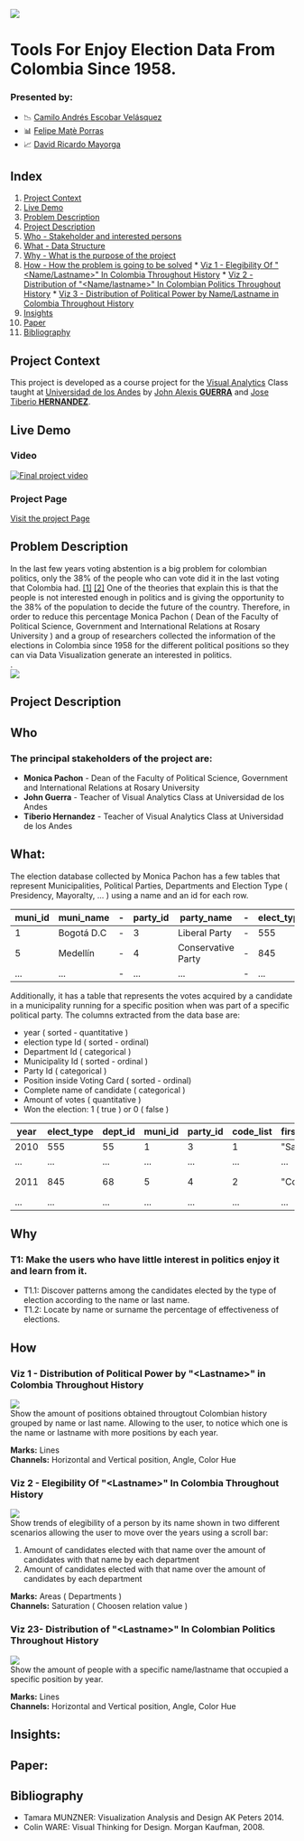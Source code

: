 ![](https://raw.githubusercontent.com/caev03/VA-ProyectoSemestre/master/ReadMeImages/DISCBanner.JPG)

# Tools For Enjoy Election Data From Colombia Since 1958. 

### Presented by:

* :chart_with_downwards_trend: [Camilo Andrés Escobar Velásquez][LinkCamilo]
* :bar_chart: [Felipe Matè Porras][LinkFelipe]
* :chart_with_upwards_trend: [David Ricardo Mayorga][LinkDavid]

## Index

1. [Project Context](https://github.com/caev03/VA-ProyectoSemestre#project-context)
2. [Live Demo](https://github.com/caev03/VA-ProyectoSemestre#live-demo)
3. [Problem Description](https://github.com/caev03/VA-ProyectoSemestre#problem-description)
4. [Project Description](https://github.com/caev03/VA-ProyectoSemestre#project-description)
  1. [Who - Stakeholder and interested persons](https://github.com/caev03/VA-ProyectoSemestre#who)
  2. [What - Data Structure](https://github.com/caev03/VA-ProyectoSemestre#what)
  3. [Why - What is the purpose of the project](https://github.com/caev03/VA-ProyectoSemestre#why)
  4. [How - How the problem is going to be solved](https://github.com/caev03/VA-ProyectoSemestre#how)
    * [Viz 1 - Elegibility Of "\<Name/Lastname\>" In Colombia Throughout History](https://github.com/caev03/VA-ProyectoSemestre#viz-1---elegibility-of-namelastname-in-colombia-throughout-history)
    * [Viz 2 - Distribution of "\<Name/lastname\>" In Colombian Politics Throughout History](https://github.com/caev03/VA-ProyectoSemestre#viz-2---distribution-of-namelastname-in-colombian-politics-throughout-history)
    * [Viz 3 - Distribution of Political Power by Name/Lastname in Colombia Throughout History](https://github.com/caev03/VA-ProyectoSemestre#viz-3---distribution-of-political-power-by-namelastname-in-colombia-throughout-history)
5. [Insights](https://github.com/caev03/VA-ProyectoSemestre#insights)
6. [Paper](https://github.com/caev03/VA-ProyectoSemestre#paper)
7. [Bibliography](https://github.com/caev03/VA-ProyectoSemestre#bibliography)

## Project Context

This project is developed as a course project for the [Visual Analytics][VisualAnalyticsPage] Class taught at [Universidad de los Andes][Uniandes] by [John Alexis **GUERRA**][LinkJohn] and [Jose Tiberio **HERNANDEZ**][LinkTiberio].

## Live Demo

### Video

[![Final project video](https://raw.githubusercontent.com/caev03/VA-ProyectoSemestre/master/portadaProyecto.JPG)][VideoDemo]

### Project Page
[Visit the project Page][ProjectPage]

## Problem Description

In the last few years voting abstention is a big problem for colombian politics, only the 38% of the people who can vote did it in the last voting that Colombia had. [\[1\]](http://www.bbc.com/mundo/noticias-america-latina-37539590) [\[2\]](https://www.wilsoncenter.org/sites/default/files/voting_for_peace_wwc-fip_final_english.pdf) One of the theories that explain this is that the people is not interested enough in politics and is giving the opportunity to the 38% of the population to decide the future of the country. Therefore, in order to reduce this percentage Monica Pachon ( Dean of the Faculty of Political Science, Government and International Relations at Rosary University ) and a group of researchers collected the information of the elections in Colombia since 1958 for the different political positions so they can via Data Visualization generate an interested in politics.  
.  
![](https://raw.githubusercontent.com/caev03/VA-ProyectoSemestre/master/ReadMeImages/VotingAbstention.JPG)  

## Project Description

## Who

### The principal stakeholders of the project are:

* **Monica Pachon** - Dean of the Faculty of Political Science, Government and International Relations at Rosary University 
* **John Guerra** - Teacher of Visual Analytics Class at Universidad de los Andes 
* **Tiberio Hernandez** - Teacher of Visual Analytics Class at Universidad de los Andes 

## What:

The election database collected by Monica Pachon has a few tables that represent Municipalities, Political Parties, Departments and Election Type ( Presidency, Mayoralty, ... ) using a name and an id for each row.

muni_id | muni_name | - | party_id |party_name | - | elect_type_id | elect_type_name
---|---|---|---|---|---|---|---
1 | Bogotá D.C | - | 3 | Liberal Party | - | 555 | Presidency
5 | Medellín | - | 4 | Conservative Party | - | 845 | Mayoralty
...|...| - |...|...| - |...|...

Additionally, it has a table that represents the votes acquired by a candidate in a municipality running for a specific position when was part of a specific political party. The columns extracted from the data base are:

* year ( sorted - quantitative )
* election type Id ( sorted - ordinal)
* Department Id ( categorical )
* Municipality Id ( sorted - ordinal )
* Party Id ( categorical )
* Position inside Voting Card ( sorted - ordinal)
* Complete name of candidate ( categorical )
* Amount of votes ( quantitative )
* Won the election: 1 ( true ) or 0 ( false )

year|elect_type|dept_id|muni_id|party_id|code_list|first_lastName|second_lastname|name         |votes|seats
--- |----------|-------|-------|--------|---------|--------------|---------------|-------------|-----|-----
2010|555       |55     |1      |3       |1        |"Sanabria"    |"Ordoñez"      |"Daniel"     |200  |0
... |...       |...    |...    |...     |...      |...           |...            |...          |...  |...
2011|845       |68     |5      |4       |2        |"Cobos"       |"Triana"       |"Jose Andrés"|150  |1
... |...       |...    |...    |...     |...      |...           |...            |...          |...  |...

## Why

### T1: Make the users who have little interest in politics enjoy it and learn from it.
* T1.1: Discover patterns among the candidates elected by the type of election according to the name or last name.
* T1.2: Locate by name or surname the percentage of effectiveness of elections.
  

## How

### Viz 1 - Distribution of Political Power by "\<Lastname\>" in Colombia Throughout History

![](https://raw.githubusercontent.com/caev03/VA-ProyectoSemestre/master/ReadMeImages/VisWebPage1.png)  
Show the amount of positions obtained througtout Colombian history grouped by name or last name. Allowing to the user, to notice which one is the name or lastname with more positions by each year.
  
**Marks:** Lines  
**Channels:** Horizontal and Vertical position, Angle, Color Hue

### Viz 2 - Elegibility Of "\<Lastname\>" In Colombia Throughout History

![](https://raw.githubusercontent.com/caev03/VA-ProyectoSemestre/master/ReadMeImages/VisWebPage2.png)  
Show trends of elegibility of a person by its name shown in two different scenarios allowing the user to move over the years using a scroll bar:

1. Amount of candidates elected with that name over the amount of candidates with that name by each department  
2. Amount of candidates elected with that name over the amount of candidates by each department  
  
**Marks:** Areas ( Departments )  
**Channels:** Saturation ( Choosen relation value )

### Viz 23- Distribution of "\<Lastname\>" In Colombian Politics Throughout History

![](https://raw.githubusercontent.com/caev03/VA-ProyectoSemestre/master/ReadMeImages/VisWebPage3.png)  
Show the amount of people with a specific name/lastname that occupied a specific position by year.
  
**Marks:** Lines  
**Channels:** Horizontal and Vertical position, Angle, Color Hue



## Insights:

## Paper:

## Bibliography
* Tamara MUNZNER: Visualization Analysis and Design AK Peters 2014.
* Colin WARE: Visual Thinking for Design. Morgan Kaufman, 2008.

[ProjectPage]:http://caev03.github.io/VA-ProyectoSemestre
[VisualAnalyticsPage]:http://johnguerra.co/classes/isis_4822_fall_2016/
[LinkJohn]:http://johnguerra.co/
[LinkTiberio]:https://sistemasacademico.uniandes.edu.co/~jhernand/dokuwiki/doku.php
[LinkCamilo]:https://github.com/caev03
[LinkFelipe]:https://github.com/f94f
[LinkDavid]:https://github.com/damayor
[Uniandes]:http://www.uniandes.edu.co
[VideoDemo]:https://youtu.be/kndLCvCEaK4

